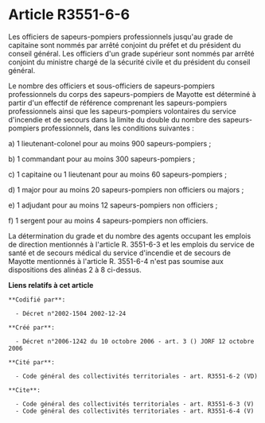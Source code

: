 # Article R3551-6-6

Les officiers de sapeurs-pompiers professionnels jusqu'au grade de capitaine sont nommés par arrêté conjoint du préfet et du
président du conseil général. Les officiers d'un grade supérieur sont nommés par arrêté conjoint du ministre chargé de la
sécurité civile et du président du conseil général.

Le nombre des officiers et sous-officiers de sapeurs-pompiers professionnels du corps des sapeurs-pompiers de Mayotte est
déterminé à partir d'un effectif de référence comprenant les sapeurs-pompiers professionnels ainsi que les sapeurs-pompiers
volontaires du service d'incendie et de secours dans la limite du double du nombre des sapeurs-pompiers professionnels, dans
les conditions suivantes :

a) 1 lieutenant-colonel pour au moins 900 sapeurs-pompiers ;

b) 1 commandant pour au moins 300 sapeurs-pompiers ;

c) 1 capitaine ou 1 lieutenant pour au moins 60 sapeurs-pompiers ;

d) 1 major pour au moins 20 sapeurs-pompiers non officiers ou majors ;

e) 1 adjudant pour au moins 12 sapeurs-pompiers non officiers ;

f) 1 sergent pour au moins 4 sapeurs-pompiers non officiers.

La détermination du grade et du nombre des agents occupant les emplois de direction mentionnés à l'article R. 3551-6-3 et les
emplois du service de santé et de secours médical du service d'incendie et de secours de Mayotte mentionnés à l'article R.
3551-6-4 n'est pas soumise aux dispositions des alinéas 2 à 8 ci-dessus.

**Liens relatifs à cet article**

	**Codifié par**:

	  - Décret n°2002-1504 2002-12-24

	**Créé par**:

	  - Décret n°2006-1242 du 10 octobre 2006 - art. 3 () JORF 12 octobre 2006

	**Cité par**:

	  - Code général des collectivités territoriales - art. R3551-6-2 (VD)

	**Cite**:

	  - Code général des collectivités territoriales - art. R3551-6-3 (V)
	  - Code général des collectivités territoriales - art. R3551-6-4 (V)
